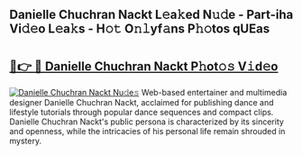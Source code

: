 ## Danielle Chuchran Nackt L𝚎a𝚔ed N𝚞𝚍e - Part-iha Vi𝚍𝚎o L𝚎a𝚔s - H𝚘𝚝 O𝚗𝚕yf𝚊ns P𝚑𝚘tos qUEas

# <h2><a href="http://kf8o0w.oniu.top/?m=Danielle+Chuchran+Nackt">🔗👉 🔴 Danielle Chuchran Nackt P𝚑ot𝚘𝚜 V𝚒d𝚎o</a></h2>

[![Danielle Chuchran Nackt Nu𝚍e𝚜](https://i.imgur.com/0qMVB7G.gif)](http://kf8o0w.oniu.top/?m=Danielle+Chuchran+Nackt)
Web-based entertainer and multimedia designer Danielle Chuchran Nackt, acclaimed for publishing dance and lifestyle tutorials through popular dance sequences and compact clips. Danielle Chuchran Nackt's public persona is characterized by its sincerity and openness, while the intricacies of his personal life remain shrouded in mystery.  
